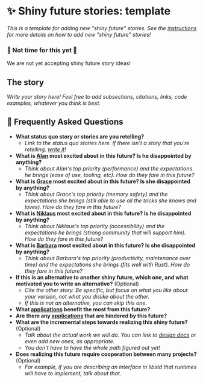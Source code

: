 # ✨ Shiny future stories: template

*This is a template for adding new "shiny future" stories. See the [instructions] for more details on how to add new "shiny future" stories!*

[instructions]: ../how_to_vision/shiny_future.md

### 🛑 Not time for this yet 🛑

We are not yet accepting shiny future story ideas!

## The story

*Write your story here! Feel free to add subsections, citations, links, code examples, whatever you think is best.*

## 🤔 Frequently Asked Questions

* **What status quo story or stories are you retelling?**
    * *Link to the status quo stories here. If there isn't a story that you're retelling, [write it](../how_to_vision/status_quo.md)!*
* **What is [Alan] most excited about in this future? Is he disappointed by anything?**
    * *Think about Alan's top priority (performance) and the expectations he brings (ease of use, tooling, etc). How do they fare in this future?*
* **What is [Grace] most excited about in this future? Is she disappointed by anything?**
    * *Think about Grace's top priority (memory safety) and the expectations she brings (still able to use all the tricks she knows and loves). How do they fare in this future?*
* **What is [Niklaus] most excited about in this future? Is he disappointed by anything?**
    * *Think about Niklaus's top priority (accessibility) and the expectations he brings (strong community that will support him). How do they fare in this future?*
* **What is [Barbara] most excited about in this future? Is she disappointed by anything?**
    * *Think about Barbara's top priority (productivity, maintenance over time) and the expectations she brings (fits well with Rust). How do they fare in this future?*
* **If this is an alternative to another shiny future, which one, and what motivated you to write an alternative?** (Optional)
    * *Cite the other story. Be specific, but focus on what you like about your version, not what you dislike about the other.*
    * *If this is not an alternative, you can skip this one.*
* **What [applications] benefit the most from this future?**
* **Are there any [applications] that are hindered by this future?**
* **What are the incremental steps towards realizing this shiny future?** (Optional)
    * *Talk about the actual work we will do. You can link to [design docs](../design_docs.md) or even add new ones, as appropriate.*
    * *You don't have to have the whole path figured out yet!*
* **Does realizing this future require cooperation between many projects?** (Optional)
    * *For example, if you are describing an interface in libstd that runtimes will have to implement, talk about that.*

[character]: ../characters.md
[comment]: ./comment.md
[status quo stories]: ./status_quo.md
[Alan]: ../characters/alan.md
[Grace]: ../characters/grace.md
[Niklaus]: ../characters/niklaus.md
[Barbara]: ../characters/barbara.md
[applications]: ../applications.md
